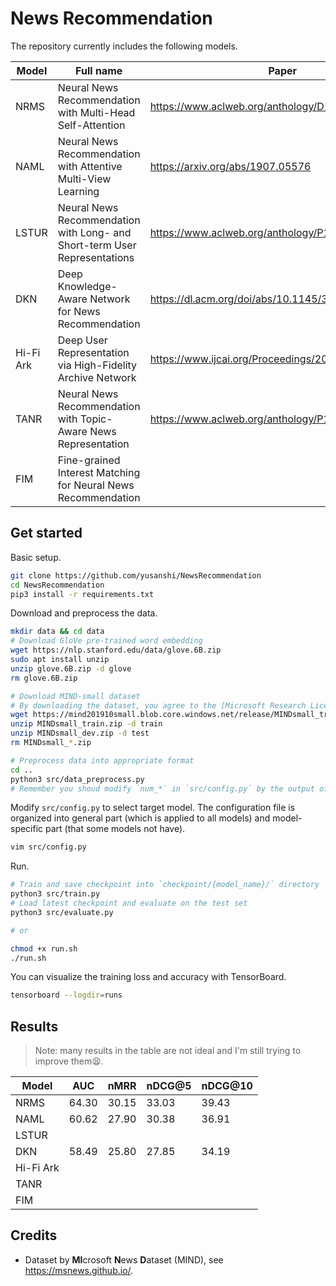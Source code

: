 # News Recommendation

The repository currently includes the following models.

| Model     | Full name                                                    | Paper                                              |
| --------- | ------------------------------------------------------------ | -------------------------------------------------- |
| NRMS      | Neural News Recommendation with Multi-Head Self-Attention    | https://www.aclweb.org/anthology/D19-1671/         |
| NAML      | Neural News Recommendation with Attentive Multi-View Learning | https://arxiv.org/abs/1907.05576                   |
| LSTUR     | Neural News Recommendation with Long- and Short-term User Representations | https://www.aclweb.org/anthology/P19-1033.pdf      |
| DKN       | Deep Knowledge-Aware Network for News Recommendation         | https://dl.acm.org/doi/abs/10.1145/3178876.3186175 |
| Hi-Fi Ark | Deep User Representation via High-Fidelity Archive Network   | https://www.ijcai.org/Proceedings/2019/424         |
| TANR      | Neural News Recommendation with Topic-Aware News Representation | https://www.aclweb.org/anthology/P19-1110.pdf      |
| FIM       | Fine-grained Interest Matching for Neural News Recommendation |                                                    |

## Get started

Basic setup.

```bash
git clone https://github.com/yusanshi/NewsRecommendation
cd NewsRecommendation
pip3 install -r requirements.txt
```

Download and preprocess the data.

```bash
mkdir data && cd data
# Download GloVe pre-trained word embedding
wget https://nlp.stanford.edu/data/glove.6B.zip
sudo apt install unzip
unzip glove.6B.zip -d glove
rm glove.6B.zip

# Download MIND-small dataset
# By downloading the dataset, you agree to the [Microsoft Research License Terms](https://go.microsoft.com/fwlink/?LinkID=206977). For more detail about the dataset, see https://msnews.github.io/.
wget https://mind201910small.blob.core.windows.net/release/MINDsmall_train.zip https://mind201910small.blob.core.windows.net/release/MINDsmall_dev.zip
unzip MINDsmall_train.zip -d train
unzip MINDsmall_dev.zip -d test
rm MINDsmall_*.zip

# Preprocess data into appropriate format
cd ..
python3 src/data_preprocess.py
# Remember you shoud modify `num_*` in `src/config.py` by the output of `src/data_preprocess.py`
```

Modify `src/config.py` to select target model. The configuration file is organized into general part (which is applied to all models) and model-specific part (that some models not have).

```bash
vim src/config.py
```

Run.

```bash
# Train and save checkpoint into `checkpoint/{model_name}/` directory
python3 src/train.py
# Load latest checkpoint and evaluate on the test set
python3 src/evaluate.py

# or

chmod +x run.sh
./run.sh
```

You can visualize the training loss and accuracy with TensorBoard.

```bash
tensorboard --logdir=runs
```

## Results

> Note: many results in the table are not ideal and I'm still trying to improve them😫.

| Model     | AUC   | nMRR  | nDCG@5 | nDCG@10 |
| --------- | ----- | ----- | ------ | ------- |
| NRMS      | 64.30 | 30.15 | 33.03  | 39.43   |
| NAML      | 60.62 | 27.90 | 30.38  | 36.91   |
| LSTUR     |       |       |        |         |
| DKN       | 58.49 | 25.80 | 27.85  | 34.19   |
| Hi-Fi Ark |       |       |        |         |
| TANR      |       |       |        |         |
| FIM       |       |       |        |         |

## Credits

- Dataset by **MI**crosoft **N**ews **D**ataset (MIND), see <https://msnews.github.io/>.
